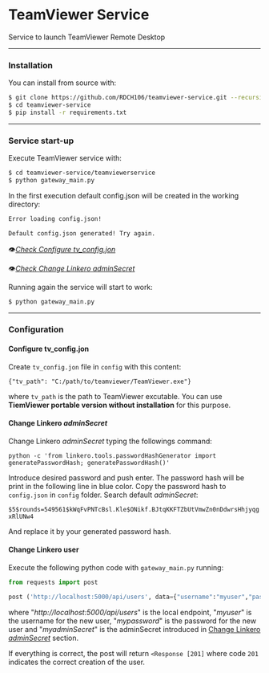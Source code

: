 # TeamViewer Service

Service to launch TeamViewer Remote Desktop

---------------------

### Installation

You can install from source with:

``` bash
$ git clone https://github.com/RDCH106/teamviewer-service.git --recursive
$ cd teamviewer-service
$ pip install -r requirements.txt
```

---------------------

### Service start-up

Execute TeamViewer service with:

``` bash
$ cd teamviewer-service/teamviewerservice
$ python gateway_main.py
```

In the first execution default config.json will be created in the working directory:

``` bash
Error loading config.json!

Default config.json generated! Try again.
```

👁️[*Check Configure tv_config.jon*](#configure-tv_configjon)

👁️[*Check Change Linkero adminSecret*](#change-linkero-adminsecret)

Running again the service will start to work:

``` bash
$ python gateway_main.py
```

---------------------

### Configuration

#### Configure tv_config.jon

Create `tv_config.jon` file in `config` with this content:

```
{"tv_path": "C:/path/to/teamviewer/TeamViewer.exe"}
```

where `tv_path` is the path to TeamViewer excutable. You can use **TiemViewer portable version without installation** for this purpose.

#### Change Linkero *adminSecret*

Change Linkero *adminSecret* typing the followings command:

```
python -c 'from linkero.tools.passwordHashGenerator import generatePasswordHash; generatePasswordHash()'
```

Introduce desired password and push enter. The password hash will be print in the following line in blue color. Copy the password hash to `config.json` in `config` folder. Search default *adminSecret*:

`$5$rounds=549561$kWqFvPNTcBsl.Kle$ONikf.BJtqKKFTZbUtVmwZn0nDdwrsHhjyqgxRlUNw4`

And replace it by your generated password hash.

#### Change Linkero user

Execute the following python code with `gateway_main.py` running:

```py
from requests import post

post ('http://localhost:5000/api/users', data={"username":"myuser","password":"mypassword","secret":"myadminSecret"})
```

where "*http://localhost:5000/api/users*" is the local endpoint, "*myuser*" is the username for the new user, "*mypassword*" is the password for the new user and "*myadminSecret*" is the adminSecret introduced in [Change Linkero *adminSecret*](#change-linkero-adminsecret) section.

If everything is correct, the post will return `<Response [201]` where code `201` indicates the correct creation of the user.
